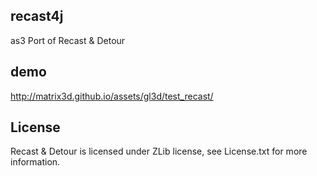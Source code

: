 ## recast4j
as3 Port of Recast & Detour

## demo
http://matrix3d.github.io/assets/gl3d/test_recast/

## License
Recast & Detour is licensed under ZLib license, see License.txt for more information.

